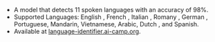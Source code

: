 - A model that detects 11 spoken languages with an accuracy of 98%. 
- Supported Languages: English , French , Italian , Romany , German , Portuguese, Mandarin, Vietnamese, Arabic, Dutch , and Spanish.  
- Available at [language-identifier.ai-camp.org](language-identifier.ai-camp.org).
